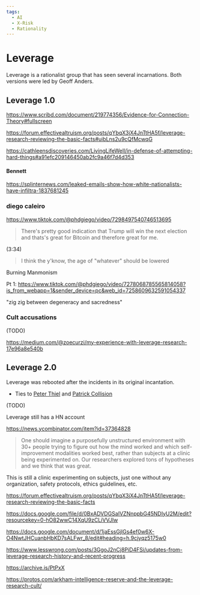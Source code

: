 ```yaml
---
tags:
  - AI
  - X-Risk
  - Rationality
---
```

# Leverage

Leverage is a rationalist group that has seen several incarnations. Both versions were led by Geoff Anders.

## Leverage 1.0

https://www.scribd.com/document/219774356/Evidence-for-Connection-Theory#fullscreen

https://forum.effectivealtruism.org/posts/qYbqX3jX4JnTtHA5f/leverage-research-reviewing-the-basic-facts#uibLns2u9cQfMcwqG

https://cathleensdiscoveries.com/LivingLifeWell/in-defense-of-attempting-hard-things#a91efc209146450ab2fc9a46f7d4d353

#### Bennett

https://splinternews.com/leaked-emails-show-how-white-nationalists-have-infiltra-1837681245

### diego caleiro



https://www.tiktok.com/@phdgiego/video/7298497540746513695

> There's pretty good indication that Trump will win the next election and thats's great for Bitcoin and therefore great for me.

(3:34)
>I think the y'know, the age of "whatever" should be lowered
>

Burning Manmonism

Pt 1: https://www.tiktok.com/@phdgiego/video/7278068785565814058?is_from_webapp=1&sender_device=pc&web_id=7258609632591054337

"zig zig between degeneracy and sacredness"

### Cult accusations

(TODO)

https://medium.com/@zoecurzi/my-experience-with-leverage-research-17e96a8e540b

## Leverage 2.0

Leverage was rebooted after the incidents in its original incantation.

- Ties to [Peter Thiel]() and [Patrick Collision]()

(TODO)

Leverage still has a HN account

https://news.ycombinator.com/item?id=37364828

>One should imagine a purposefully unstructured environment with 30+ people trying to figure out how the mind worked and which self-improvement modalities worked best, rather than subjects at a clinic being experimented on. Our researchers explored tons of hypotheses and we think that was great.

This is still a clinic experimenting on subjects, just one without any organization, safety protocols, ethics guidelines, etc.

https://forum.effectivealtruism.org/posts/qYbqX3jX4JnTtHA5f/leverage-research-reviewing-the-basic-facts

https://docs.google.com/file/d/0BxADVDGSaIVZNnppbG45NDIyU2M/edit?resourcekey=0-hO82wwC14XqU9zCLiVVJIw

https://docs.google.com/document/d/1jaEssGjlGs4ef0w6X-O4NwtJHCuanbHbKD7sALFwr_8/edit#heading=h.9cjyqz5175w0

https://www.lesswrong.com/posts/3GgoJ2nCj8PiD4FSi/updates-from-leverage-research-history-and-recent-progress

https://archive.is/PtPxX

https://protos.com/arkham-intelligence-reserve-and-the-leverage-research-cult/